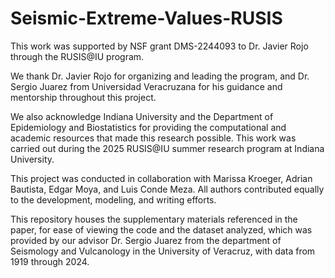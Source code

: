 # Seismic-Extreme-Values-RUSIS
This work was supported by NSF grant DMS-2244093 to Dr. Javier Rojo through the RUSIS@IU program.  

We thank Dr. Javier Rojo for organizing and leading the program, and Dr. Sergio Juarez from Universidad Veracruzana for his guidance and mentorship throughout this project.

We also acknowledge Indiana University and the Department of Epidemiology and Biostatistics for providing the computational and academic resources that made this research possible. This work was carried out during the 2025 RUSIS@IU summer research program at Indiana University.

This project was conducted in collaboration with Marissa Kroeger, Adrian Bautista, Edgar Moya, and Luis Conde Meza. All authors contributed equally to the development, modeling, and writing efforts.

This repository houses the supplementary materials referenced in the paper, for ease of viewing the code and the dataset analyzed, which was provided by our advisor Dr. Sergio Juarez from the department of Seismology and Vulcanology in the University of Veracruz, with data from 1919 through 2024. 
